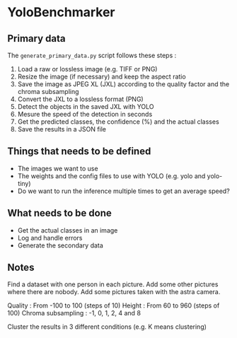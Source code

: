 # YoloBenchmarker

## Primary data

The `generate_primary_data.py` script follows these steps :

1. Load a raw or lossless image (e.g. TIFF or PNG)
1. Resize the image (if necessary) and keep the aspect ratio
1. Save the image as JPEG XL (JXL) according to the quality factor and the chroma subsampling
1. Convert the JXL to a lossless format (PNG)
1. Detect the objects in the saved JXL with YOLO
1. Mesure the speed of the detection in seconds
1. Get the predicted classes, the confidence (%) and the actual classes
1. Save the results in a JSON file

## Things that needs to be defined

- The images we want to use
- The weights and the config files to use with YOLO (e.g. yolo and yolo-tiny)
- Do we want to run the inference multiple times to get an average speed?

## What needs to be done

- Get the actual classes in an image
- Log and handle errors
- Generate the secondary data

## Notes

Find a dataset with one person in each picture. Add some other pictures where there are nobody. Add some pictures taken with the astra camera.

Quality : From -100 to 100 (steps of 10)
Height : From 60 to 960 (steps of 100)
Chroma subsampling : -1, 0, 1, 2, 4 and 8

Cluster the results in 3 different conditions (e.g. K means clustering)

